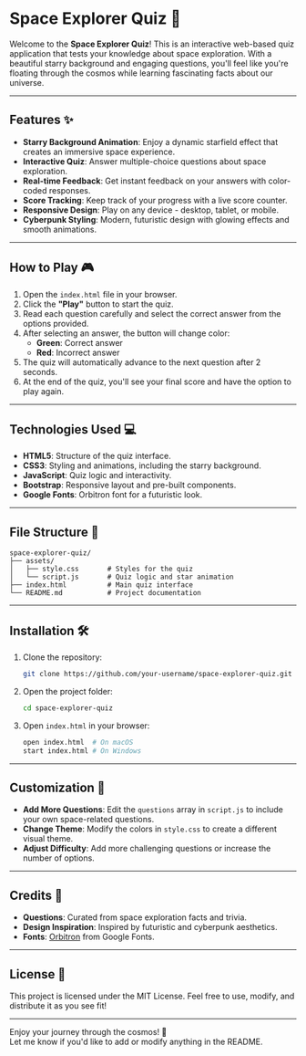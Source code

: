# Space Explorer Quiz 🚀

Welcome to the **Space Explorer Quiz**! This is an interactive web-based quiz application that tests your knowledge about space exploration. With a beautiful starry background and engaging questions, you'll feel like you're floating through the cosmos while learning fascinating facts about our universe.

---

## Features ✨

- **Starry Background Animation**: Enjoy a dynamic starfield effect that creates an immersive space experience.
- **Interactive Quiz**: Answer multiple-choice questions about space exploration.
- **Real-time Feedback**: Get instant feedback on your answers with color-coded responses.
- **Score Tracking**: Keep track of your progress with a live score counter.
- **Responsive Design**: Play on any device - desktop, tablet, or mobile.
- **Cyberpunk Styling**: Modern, futuristic design with glowing effects and smooth animations.

---

## How to Play 🎮

1. Open the `index.html` file in your browser.
2. Click the **"Play"** button to start the quiz.
3. Read each question carefully and select the correct answer from the options provided.
4. After selecting an answer, the button will change color:
   - **Green**: Correct answer
   - **Red**: Incorrect answer
5. The quiz will automatically advance to the next question after 2 seconds.
6. At the end of the quiz, you'll see your final score and have the option to play again.

---

## Technologies Used 💻

- **HTML5**: Structure of the quiz interface.
- **CSS3**: Styling and animations, including the starry background.
- **JavaScript**: Quiz logic and interactivity.
- **Bootstrap**: Responsive layout and pre-built components.
- **Google Fonts**: Orbitron font for a futuristic look.

---

## File Structure 📂

```
space-explorer-quiz/
├── assets/
│   ├── style.css       # Styles for the quiz
│   └── script.js       # Quiz logic and star animation
├── index.html          # Main quiz interface
└── README.md           # Project documentation
```

---

## Installation 🛠️

1. Clone the repository:
   ```bash
   git clone https://github.com/your-username/space-explorer-quiz.git
   ```
2. Open the project folder:
   ```bash
   cd space-explorer-quiz
   ```
3. Open `index.html` in your browser:
   ```bash
   open index.html  # On macOS
   start index.html # On Windows
   ```

---

## Customization 🎨

- **Add More Questions**: Edit the `questions` array in `script.js` to include your own space-related questions.
- **Change Theme**: Modify the colors in `style.css` to create a different visual theme.
- **Adjust Difficulty**: Add more challenging questions or increase the number of options.

---

## Credits 🙌

- **Questions**: Curated from space exploration facts and trivia.
- **Design Inspiration**: Inspired by futuristic and cyberpunk aesthetics.
- **Fonts**: [Orbitron](https://fonts.google.com/specimen/Orbitron) from Google Fonts.

---

## License 📄

This project is licensed under the MIT License. Feel free to use, modify, and distribute it as you see fit!

---

Enjoy your journey through the cosmos! 🌌  
Let me know if you'd like to add or modify anything in the README.
